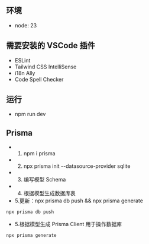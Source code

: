 ## 环境

- node: 23

## 需要安装的 VSCode 插件

- ESLint
- Tailwind CSS IntelliSense
- i18n Ally
- Code Spell Checker

## 运行

- npm run dev

## Prisma

- 1. npm i prisma
- 2. npx prisma init --datasource-provider sqlite
- 3. 编写模型 Schema
- 4. 根据模型生成数据库表
- 5.更新：npx prisma db push && npx prisma generate

```bash
npx prisma db push
```

- 5.根据模型生成 Prisma Client 用于操作数据库

```bash
npx prisma generate
```
